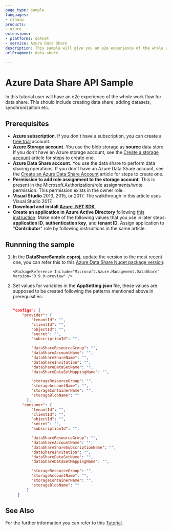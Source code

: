```yaml
---
page_type: sample
languages:
- csharp
products:
- azure
extensions:
- platforms: dotnet
- service: Azure Data Share
description: This sample will give you an e2e experience of the whole work flow for data share. It should include creating data share, adding datasets, synchronizaition etc.
urlFragment: data-share

---
```


# Azure Data Share API Sample


<!-- 
Guidelines on README format: https://review.docs.microsoft.com/help/onboard/admin/samples/concepts/readme-template?branch=master

Guidance on onboarding samples to docs.microsoft.com/samples: https://review.docs.microsoft.com/help/onboard/admin/samples/process/onboarding?branch=master

Taxonomies for products and languages: https://review.docs.microsoft.com/new-hope/information-architecture/metadata/taxonomies?branch=master
-->

In this tutorial user will have an e2e experience of the whole work flow for data share. This should include creating data share, adding datasets, synchronizaition etc.

## Prerequisites

* **Azure subscription**. If you don't have a subscription, you can create a [free trial](http://azure.microsoft.com/pricing/free-trial/) account.
* **Azure Storage account**. You use the blob storage as **source** data store. If you don't have an Azure storage account, see the [Create a storage account](../storage/common/storage-create-storage-account.md#create-a-storage-account) article for steps to create one.
* **Azure Data Share account**. You use the data share to perform data sharing operations. If you don't have an Azure Data Share account, see the [Create an Azure Data Share Account](https://docs.microsoft.com/en-us/azure/data-share/share-your-data) article for steps to create one.
* **Permission to add role assignment to the storage account**. This is present in the Microsoft.Authorization/role assignments/write permission. This permission exists in the owner role.
* **Visual Studio** 2013, 2015, or 2017. The walkthrough in this article uses Visual Studio 2017.
* **Download and install [Azure .NET SDK](http://azure.microsoft.com/downloads/)**.
* **Create an application in Azure Active Directory** following [this instruction](../azure-resource-manager/resource-group-create-service-principal-portal.md#create-an-azure-active-directory-application). Make note of the following values that you use in later steps: **application ID**, **authentication key**, and **tenant ID**. Assign application to "**Contributor**" role by following instructions in the same article.

## Runnning the sample

1. In the **DataShareSample.csproj**, update the version to the most recent one, you can refer this to this [Azure Data Share Nuget package version](https://www.nuget.org/packages/Microsoft.Azure.Management.DataShare):

    ```
    <PackageReference Include="Microsoft.Azure.Management.DataShare" Version="0.9.0-preview" />
    ```
2. Set values for variables in the **AppSetting.json** file, these values are supposed to be created following the patterns mentioned above in prerequisities: 

    ```json

    "configs": {
        "provider": {
            "tenantId": "",
            "clientId": "",
            "objectId": "",
            "secret": "",
            "subscriptionId": "",

            "dataShareResourceGroup": "",
            "dataShareAccountName": "",
            "dataShareShareName": "",
            "dataShareInvitation": "",
            "dataShareDataSetName": "",
            "dataShareDataSetMappingName": "",

            "storageResourceGroup": "",
            "storageAccountName": "",
            "storageContainerName": "",
            "storageBlobName": ""
          },
        "consumer": {
            "tenantId": "",
            "clientId": "",
            "objectId": "",
            "secret": "",
            "subscriptionId": "",

            "dataShareResourceGroup": "",
            "dataShareAccountName": "",
            "dataShareShareSubscriptionName": "",
            "dataShareInvitation": "",
            "dataShareDataSetName": "",
            "dataShareDataSetMappingName": "",

            "storageResourceGroup": "",
            "storageAccountName": "",
            "storageContainerName": "",
            "storageBlobName": ""
          }
      }

    ```

## See Also

For the further information you can refer to this [Tutorial](https://docs.microsoft.com/en-us/azure/data-share/share-your-data).

